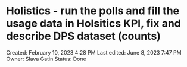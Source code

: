 # Holistics - run the polls and fill the usage data in Holsitics KPI, fix and describe DPS dataset (counts)

Created: February 10, 2023 4:28 PM
Last edited: June 8, 2023 7:47 PM
Owner: Slava Gatin
Status: Done